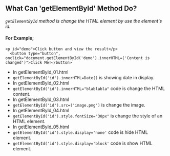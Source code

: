 ## What Can 'getElementById' Method Do?
*_`getElementById` method is change the HTML element by use the element's id._*
#### For Example;
```
<p id="demo">Click button and view the result</p>
  <button type="button", onclick="document.getElementById('demo').innerHTML=('Content is changed')">Click Me!</button>

```
* In getElementById_01.html
 * `getElementById('id').innerHTML=Date()` is showing date in display.
* In getElementById_02.html
 * `getElementById('id').innerHTML="blablabla"`  code is change the HTML content.
* In getElementById_03.html
 * `getElementById('id').src=('image.png')` is change the image.
* In getElementById_04.html
 * `getElementById('id').style.fontSize="30px"` is change the style of an HTML element.
* In getElementById_05.html
 * `getElementById('id').style.display='none'` code is hide HTML element.
 * `getElementById('id').style.display='block'` code is show HTML element.
